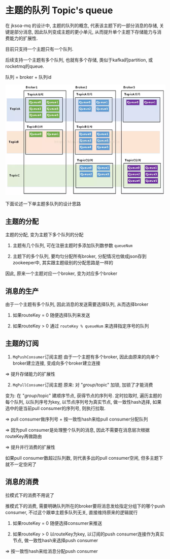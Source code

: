 # 主题的队列 Topic's queue

在 jksoa-mq 的设计中, 主题的队列的概念, 代表该主题下的一部分消息的存储, 关键是部分消息, 因此队列变成主题的更小单元, 从而提升单个主题下存储能力与消费能力的扩展性.

目前只支持一个主题只有一个队列.

后续支持一个主题有多个队列, 也就有多个存储, 类似于kafka的partition, 或rocketmq的queue.

队列 = broker + 队列id

![topic-queue](img/topic-queue.png)

下面论述一下单主题多队列的设计思路

## 主题的分配

主题的分配, 变为主题下多个队列的分配

1. 主题有几个队列, 可在注册主题时多添加队列数参数 `queueNum`

2. 主题下的多个队列, 要均匀分配所有broker, 分配情况也做成json存到zookeeper中, 其实跟主题级别的分配思路是一样的

因此, 原来一个主题对应一个broker, 变为对应多个broker

## 消息的生产

由于一个主题有多个队列, 因此消息的发送需要选择队列, 从而选择broker

1. 如果routeKey = 0
随便选择队列来发送

2. 如果routeKey > 0
通过 `routeKey % queueNum` 来选择指定序号的队列


## 主题的订阅

1. `MqPushConsumer`订阅主题
由于一个主题有多个broker, 因此由原来的向单个broker建立连接, 变成向多个broker建立连接

=> 提升存储能力的扩展性

2. `MqPullConsumer`订阅主题
原来: 对 "$group/$topic" 加锁, 加锁了才能消费

变为: 在 "$group/$topic" 建顺序节点, 获得节点的序列号. 定时拉取时, 遍历主题的每个队列, 以队列序号为key, 以节点序列号为真实节点, 做一致性hash选择, 如果选中的是当前pull consumer的序列号, 则执行拉取.

=> pull consumer做序列号 + 按一致性hash来给pull consumer分配队列

=> 因为pull consumer是处理整个队列的消息, 因此不需要在消息层次根据routeKey再做路由

=> 提升并行消费的扩展性

如果pull consumer数超过队列数, 则代表多出的pull consumer空闲, 但多主题下就不一定空闲了

## 消息的消费

拉模式下的消费不用说了

推模式下的消费, 需要明确队列所在的broker要将消息发给指定分组下的哪个push consumer, 不过这个跟单主题多队列无关, 直接维持原来的逻辑就行

1. 如果routeKey = 0
随便选择consumer来推送

2. 如果routeKey > 0
以routeKey为key, 以订阅的push consumer连接作为真实节点, 做一致性hash来选择push consumer

=> 按一致性hash来给消息分配push consumer